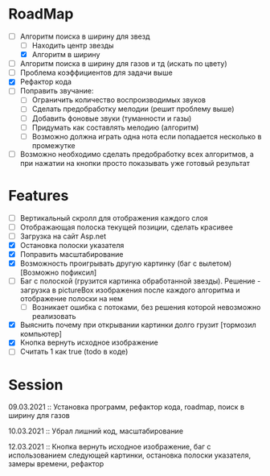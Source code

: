 # RoadMap

- [ ] Алгоритм поиска в ширину для звезд 
  - [ ] Находить центр звезды
  - [x] Алгоритм в ширину
- [ ] Алгоритм поиска в ширину для газов и тд (искать по цвету)
- [ ] Проблема коэффициентов для задачи выше
- [x] Рефактор кода
- [ ] Поправить звучание:
  - [ ] Ограничить количество воспроизводимых звуков
  - [ ] Сделать предобработку мелодии (решит проблему выше)
  - [ ] Добавить фоновые звуки (туманности и газы)
  - [ ] Придумать как составлять мелодию (алгоритм)
  - [ ] Возможно должна играть одна нота если попадается несколько в промежутке
- [ ] Возможно необходимо сделать предобработку всех алгоритмов, а при нажатии на кнопки просто показывать уже готовый результат

# Features

- [ ] Вертикальный скролл для отображения каждого слоя
- [ ] Отображающая полоска текущей позиции, сделать красивее
- [ ] Загрузка на сайт Asp.net
- [x] Остановка полоски указателя
- [x] Поправить масштабирование
- [x] Возможность проигрывать другую картинку (баг с вылетом) [Возможно пофиксил]
- [ ] Баг с полоской (грузится картинка обработанной звезды). Решение - загрузка в pictureBox изображения после каждого алгоритма и отображение полоски на нем
  - [ ] Возникает ошибка с потоками, без решения которой невозможно реализовать
- [x] Выяснить почему при открывании картинки долго грузит [тормозил компьютер]
- [x] Кнопка вернуть исходное изображение
- [ ] Считать 1 как true (todo в коде)

# Session

09.03.2021 :: Установка программ, рефактор кода, roadmap, поиск в ширину для газов

10.03.2021 :: Убрал лишний код, масштабирование

12.03.2021 :: Кнопка вернуть исходное изображение, баг с использованием следующей картинки, остановка полоски указателя, замеры времени, рефактор